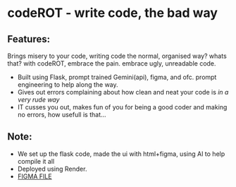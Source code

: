 # codeROT - write code, the bad way 
## Features: 
Brings misery to your code, writing code the normal, organised way? whats that?
with codeROT, embrace the pain. embrace ugly, unreadable code.

- Built using Flask, prompt trained Gemini(api), figma, and ofc. prompt engineering to help along the way.
- Gives out errors complaining about how clean and neat your code is *in a very rude way*
- IT cusses you out, makes fun of you for being a good coder and making no errors, how usefull is that...




## Note:
- We set up the flask code, made the ui with html+figma, using AI to help compile it all
- Deployed using Render.
- [FIGMA FILE](https://www.figma.com/design/DkrLHszpIodwpagbPZmDfq/badCode?node-id=0-1&t=ZK7TeXUe6C3a5PnH-1)





